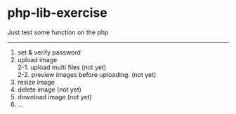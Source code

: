 # php-lib-exercise
Just test some function on the php
<hr />

1. set & verify password <br />
2. upload image <br />
2-1. upload multi files (not yet) <br />
2-2. preview images before uploading. (not yet)<br />
3. resize image <br />
4. delete image (not yet) <br />
5. download image (not yet) <br />
6. ... <br />
 
